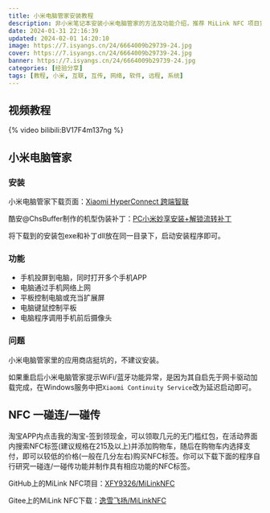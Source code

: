 ```yaml
---
title: 小米电脑管家安装教程
description: 非小米笔记本安装小米电脑管家的方法及功能介绍，推荐 MiLink NFC 项目实现小米设备的一碰连/一碰传功能。
date: 2024-01-31 22:16:39
updated: 2024-02-01 14:20:10
image: https://7.isyangs.cn/24/6664009b29739-24.jpg
cover: https://7.isyangs.cn/24/6664009b29739-24.jpg
banner: https://7.isyangs.cn/24/6664009b29739-24.jpg
categories: [经验分享]
tags: [教程, 小米, 互联, 互传, 网络, 软件, 远程, 系统]
---
```


## 视频教程

{% video bilibili:BV17F4m137ng %}

## 小米电脑管家

### 安装

小米电脑管家下载页面：[Xiaomi HyperConnect 跨端智联](https://hyperos.mi.com/continuity#:~:text=%E7%AE%A1%E5%AE%B6)

酷安@ChsBuffer制作的机型伪装补丁：[PC小米妙享安装+解锁流转补丁](https://www.coolapk.com/feed/42297337)

将下载到的安装包exe和补丁dll放在同一目录下，启动安装程序即可。

### 功能

- 手机投屏到电脑，同时打开多个手机APP
- 电脑通过手机网络上网
- 平板控制电脑或充当扩展屏
- 电脑键鼠控制平板
- 电脑程序调用手机前后摄像头

### 问题

小米电脑管家里的应用商店挺坑的，不建议安装。

如果重启后小米电脑管家提示WiFi/蓝牙功能异常，是因为其自启先于网卡驱动加载完成，在Windows服务中把`Xiaomi Continuity Service`改为延迟启动即可。

## NFC 一碰连/一碰传

淘宝APP内点击我的淘宝-签到领现金，可以领取几元的无门槛红包，在活动界面内搜索NFC标签(建议规格在215及以上)并添加购物车，随后在购物车内选择支付，即可以较低的价格(一般在几分左右)购买NFC标签。你可以下载下面的程序自行研究一碰连/一碰传功能并制作具有相应功能的NFC标签。

GitHub上的MiLink NFC项目：[XFY9326/MiLinkNFC](https://github.com/XFY9326/MiLinkNFC)

Gitee上的MiLink NFC下载：[逸雪飞扬/MiLinkNFC](https://gitee.com/XFY9326/MiLinkNFC/releases)
